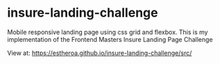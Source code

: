 # insure-landing-challenge
Mobile responsive landing page using css grid and flexbox. This is my implementation of the Frontend Masters Insure Landing Page Challenge

View at: https://estheroa.github.io/insure-landing-challenge/src/
